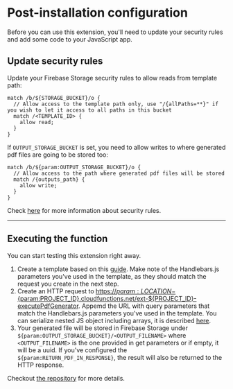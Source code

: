 # Post-installation configuration

Before you can use this extension, you'll need to update your security rules and add some code to your JavaScript app.

## Update security rules

Update your Firebase Storage security rules to allow reads from template path:

    match /b/${STORAGE_BUCKET}/o {
      // Allow access to the template path only, use "/{allPaths=**}" if you wish to let it access to all paths in this bucket
      match /<TEMPLATE_ID> {
        allow read;
      }
    }

If `OUTPUT_STORAGE_BUCKET` is set, you need to allow writes to where generated pdf files are going to be stored too:

    match /b/${param:OUTPUT_STORAGE_BUCKET}/o {
      // Allow access to the path where generated pdf files will be stored
      match /{outputs_path} {
        allow write;
      }
    }

Check [here](https://firebase.google.com/docs/storage/security) for more information about security rules.

***

## Executing the function

You can start testing this extension right away.

1.  Create a template based on this [guide](https://github.com/sassanh/template-to-pdf/blob/main/pdf-generator/PREINSTALL.md). Make note of the Handlebars.js parameters you've used in the template, as they should match the request you create in the next step.
2.  Create an HTTP request to [https://${param:LOCATION}-${param:PROJECT\_ID}.cloudfunctions.net/ext-${PROJECT\_ID}-executePdfGenerator]().
    Appemd the URL with query parameters that match the Handlebars.js parameters you've used in the template. You can serialize nested JS object including arrays, it is described [here](https://www.npmjs.com/package/qs).
3.  Your generated file will be stored in Firebase Storage under `${param:OUTPUT_STORAGE_BUCKET}/<OUTPUT_FILENAME>` where `<OUTPUT_FILENAME>` is the one provided in get parameters or if empty, it will be a uuid.
    If you've configured the `${param:RETURN_PDF_IN_RESPONSE}`, the result will also be returned to the HTTP response.

Checkout [the repository](https://github.com/sassanh/template-to-pdf) for more details.
